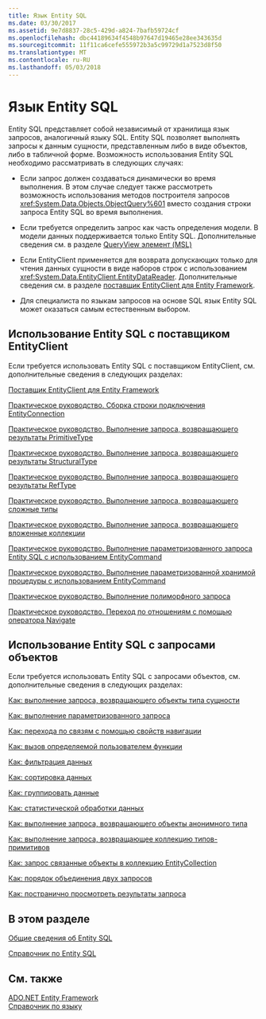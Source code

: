```yaml
---
title: Язык Entity SQL
ms.date: 03/30/2017
ms.assetid: 9e7d8837-28c5-429d-a824-7bafb59724cf
ms.openlocfilehash: dbc44189634f4548b97647d19465e28ee343635d
ms.sourcegitcommit: 11f11ca6cefe555972b3a5c99729d1a7523d8f50
ms.translationtype: MT
ms.contentlocale: ru-RU
ms.lasthandoff: 05/03/2018
---
```

# <a name="entity-sql-language"></a>Язык Entity SQL
Entity SQL представляет собой независимый от хранилища язык запросов, аналогичный языку SQL. Entity SQL позволяет выполнять запросы к данным сущности, представленным либо в виде объектов, либо в табличной форме. Возможность использования Entity SQL необходимо рассматривать в следующих случаях:  
  
-   Если запрос должен создаваться динамически во время выполнения. В этом случае следует также рассмотреть возможность использования методов построителя запросов <xref:System.Data.Objects.ObjectQuery%601> вместо создания строки запроса Entity SQL во время выполнения.  
  
-   Если требуется определить запрос как часть определения модели. В модели данных поддерживается только Entity SQL. Дополнительные сведения см. в разделе [QueryView элемент (MSL)](http://msdn.microsoft.com/library/f0426b34-45cb-4fd7-9777-e0570c5e0e80)  
  
-   Если EntityClient применяется для возврата допускающих только для чтения данных сущности в виде наборов строк с использованием <xref:System.Data.EntityClient.EntityDataReader>. Дополнительные сведения см. в разделе [поставщик EntityClient для Entity Framework](../../../../../../docs/framework/data/adonet/ef/entityclient-provider-for-the-entity-framework.md).  
  
-   Для специалиста по языкам запросов на основе SQL язык Entity SQL может оказаться самым естественным выбором.  
  
## <a name="using-entity-sql-with-the-entityclient-provider"></a>Использование Entity SQL с поставщиком EntityClient  
 Если требуется использовать Entity SQL с поставщиком EntityClient, см. дополнительные сведения в следующих разделах:  
  
 [Поставщик EntityClient для Entity Framework](../../../../../../docs/framework/data/adonet/ef/entityclient-provider-for-the-entity-framework.md)  
  
 [Практическое руководство. Сборка строки подключения EntityConnection](../../../../../../docs/framework/data/adonet/ef/how-to-build-an-entityconnection-connection-string.md)  
  
 [Практическое руководство. Выполнение запроса, возвращающего результаты PrimitiveType](../../../../../../docs/framework/data/adonet/ef/how-to-execute-a-query-that-returns-primitivetype-results.md)  
  
 [Практическое руководство. Выполнение запроса, возвращающего результаты StructuralType](../../../../../../docs/framework/data/adonet/ef/how-to-execute-a-query-that-returns-structuraltype-results.md)  
  
 [Практическое руководство. Выполнение запроса, возвращающего результаты RefType](../../../../../../docs/framework/data/adonet/ef/how-to-execute-a-query-that-returns-reftype-results.md)  
  
 [Практическое руководство. Выполнение запроса, возвращающего сложные типы](../../../../../../docs/framework/data/adonet/ef/how-to-execute-a-query-that-returns-complex-types.md)  
  
 [Практическое руководство. Выполнение запроса, возвращающего вложенные коллекции](../../../../../../docs/framework/data/adonet/ef/how-to-execute-a-query-that-returns-nested-collections.md)  
  
 [Практическое руководство. Выполнение параметризованного запроса Entity SQL с использованием EntityCommand](../../../../../../docs/framework/data/adonet/ef/how-to-execute-a-parameterized-entity-sql-query-using-entitycommand.md)  
  
 [Практическое руководство. Выполнение параметризованной хранимой процедуры с использованием EntityCommand](../../../../../../docs/framework/data/adonet/ef/how-to-execute-a-parameterized-stored-procedure-using-entitycommand.md)  
  
 [Практическое руководство. Выполнение полиморфного запроса](../../../../../../docs/framework/data/adonet/ef/how-to-execute-a-polymorphic-query.md)  
  
 [Практическое руководство. Переход по отношениям с помощью оператора Navigate](../../../../../../docs/framework/data/adonet/ef/how-to-navigate-relationships-with-the-navigate-operator.md)  
  
## <a name="using-entity-sql-with-object-queries"></a>Использование Entity SQL с запросами объектов  
 Если требуется использовать Entity SQL с запросами объектов, см. дополнительные сведения в следующих разделах:  
  
 [Как: выполнение запроса, возвращающего объекты типа сущности](http://msdn.microsoft.com/library/f73e137d-1534-42bb-9e31-99ca42c19b48)  
  
 [Как: выполнение параметризованного запроса](http://msdn.microsoft.com/library/42048f03-c65c-4d98-b50a-3e7d537a63e8)  
  
 [Как: перехода по связям с помощью свойств навигации](http://msdn.microsoft.com/library/b1d71c7d-16a7-4b46-96ac-690176bd5057)  
  
 [Как: вызов определяемой пользователем функции](http://msdn.microsoft.com/library/ad131b86-8b4e-4747-8605-d4fc64fb9d02)  
  
 [Как: фильтрация данных](http://msdn.microsoft.com/library/776f8556-3350-4572-804a-b1513515c1b2)  
  
 [Как: сортировка данных](http://msdn.microsoft.com/library/c05f2506-cb9d-4ebc-822b-300042ad53e7)  
  
 [Как: группировать данные](http://msdn.microsoft.com/library/df801d9d-9a8a-4157-97a6-5016b18998e1)  
  
 [Как: статистической обработки данных](http://msdn.microsoft.com/library/4cf04ce8-3c0f-4f88-9d97-8fac8622598d)  
  
 [Как: выполнение запроса, возвращающего объекты анонимного типа](http://msdn.microsoft.com/library/3b264025-e911-4d73-90ce-992d2b9d189d)  
  
 [Как: выполнение запроса, возвращающее коллекцию типов-примитивов](http://msdn.microsoft.com/library/115b52c0-4f27-4253-8991-284b450000b5)  
  
 [Как: запрос связанные объекты в коллекцию EntityCollection](http://msdn.microsoft.com/library/11ce946f-16f8-4c1d-9d80-f740853807ba)  
  
 [Как: порядок объединения двух запросов](http://msdn.microsoft.com/library/853c583a-eaba-4400-830d-be974e735313)  
  
 [Как: постранично просмотреть результаты запроса](http://msdn.microsoft.com/library/ffc0f920-e7de-42e0-9b12-ef356421d030)  
  
## <a name="in-this-section"></a>В этом разделе  
 [Общие сведения об Entity SQL](../../../../../../docs/framework/data/adonet/ef/language-reference/entity-sql-overview.md)  
  
 [Справочник по Entity SQL](../../../../../../docs/framework/data/adonet/ef/language-reference/entity-sql-reference.md)  
  
## <a name="see-also"></a>См. также  
 [ADO.NET Entity Framework](../../../../../../docs/framework/data/adonet/ef/index.md)  
 [Справочник по языку](../../../../../../docs/framework/data/adonet/ef/language-reference/index.md)
